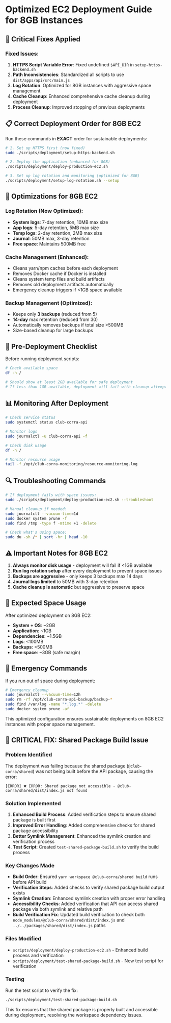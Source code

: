 # Optimized EC2 Deployment Guide for 8GB Instances

## 🚨 Critical Fixes Applied

### Fixed Issues:
1. **HTTPS Script Variable Error**: Fixed undefined `$API_DIR` in `setup-https-backend.sh`
2. **Path Inconsistencies**: Standardized all scripts to use `dist/apps/api/src/main.js`
3. **Log Rotation**: Optimized for 8GB instances with aggressive space management
4. **Cache Cleanup**: Enhanced comprehensive cache cleanup during deployment
5. **Process Cleanup**: Improved stopping of previous deployments

## 📋 Correct Deployment Order for 8GB EC2

Run these commands in **EXACT** order for sustainable deployments:

```bash
# 1. Set up HTTPS first (now fixed)
sudo ./scripts/deployment/setup-https-backend.sh

# 2. Deploy the application (enhanced for 8GB)
./scripts/deployment/deploy-production-ec2.sh

# 3. Set up log rotation and monitoring (optimized for 8GB)
./scripts/deployment/setup-log-rotation.sh --setup
```

## 🔧 Optimizations for 8GB EC2

### Log Rotation (Now Optimized):
- **System logs**: 7-day retention, 10MB max size
- **App logs**: 5-day retention, 5MB max size  
- **Temp logs**: 2-day retention, 2MB max size
- **Journal**: 50MB max, 3-day retention
- **Free space**: Maintains 500MB free

### Cache Management (Enhanced):
- Cleans yarn/npm caches before each deployment
- Removes Docker cache if Docker is installed
- Cleans system temp files and build artifacts
- Removes old deployment artifacts automatically
- Emergency cleanup triggers if <1GB space available

### Backup Management (Optimized):
- Keeps only **3 backups** (reduced from 5)
- **14-day** max retention (reduced from 30)
- Automatically removes backups if total size >500MB
- Size-based cleanup for large backups

## 🚀 Pre-Deployment Checklist

Before running deployment scripts:

```bash
# Check available space
df -h /

# Should show at least 2GB available for safe deployment
# If less than 1GB available, deployment will fail with cleanup attempt
```

## 📊 Monitoring After Deployment

```bash
# Check service status
sudo systemctl status club-corra-api

# Monitor logs
sudo journalctl -u club-corra-api -f

# Check disk usage
df -h /

# Monitor resource usage
tail -f /opt/club-corra-monitoring/resource-monitoring.log
```

## 🔍 Troubleshooting Commands

```bash
# If deployment fails with space issues:
sudo ./scripts/deployment/deploy-production-ec2.sh --troubleshoot

# Manual cleanup if needed:
sudo journalctl --vacuum-time=1d
sudo docker system prune -f
sudo find /tmp -type f -mtime +1 -delete

# Check what's using space:
sudo du -sh /* | sort -hr | head -10
```

## ⚠️ Important Notes for 8GB EC2

1. **Always monitor disk usage** - deployment will fail if <1GB available
2. **Run log rotation setup** after every deployment to prevent space issues
3. **Backups are aggressive** - only keeps 3 backups max 14 days
4. **Journal logs limited** to 50MB with 3-day retention
5. **Cache cleanup is automatic** but aggressive to preserve space

## 🎯 Expected Space Usage

After optimized deployment on 8GB EC2:

- **System + OS**: ~2GB
- **Application**: ~1GB
- **Dependencies**: ~1.5GB  
- **Logs**: <100MB
- **Backups**: <500MB
- **Free space**: ~3GB (safe margin)

## 🚨 Emergency Commands

If you run out of space during deployment:

```bash
# Emergency cleanup
sudo journalctl --vacuum-time=12h
sudo rm -rf /opt/club-corra-api-backup/backup-* 
sudo find /var/log -name "*.log.*" -delete
sudo docker system prune -af
```

This optimized configuration ensures sustainable deployments on 8GB EC2 instances with proper space management.

## 🔧 CRITICAL FIX: Shared Package Build Issue

### Problem Identified
The deployment was failing because the shared package (`@club-corra/shared`) was not being built before the API package, causing the error:
```
[ERROR] ❌ ERROR: Shared package not accessible - @club-corra/shared/dist/index.js not found
```

### Solution Implemented
1. **Enhanced Build Process**: Added verification steps to ensure shared package is built first
2. **Improved Error Handling**: Added comprehensive checks for shared package accessibility
3. **Better Symlink Management**: Enhanced the symlink creation and verification process
4. **Test Script**: Created `test-shared-package-build.sh` to verify the build process

### Key Changes Made
- **Build Order**: Ensured `yarn workspace @club-corra/shared build` runs before API build
- **Verification Steps**: Added checks to verify shared package build output exists
- **Symlink Creation**: Enhanced symlink creation with proper error handling
- **Accessibility Checks**: Added verification that API can access shared package via both symlink and relative path
- **Build Verification Fix**: Updated build verification to check both `node_modules/@club-corra/shared/dist/index.js` and `../../packages/shared/dist/index.js` paths

### Files Modified
- `scripts/deployment/deploy-production-ec2.sh` - Enhanced build process and verification
- `scripts/deployment/test-shared-package-build.sh` - New test script for verification

### Testing
Run the test script to verify the fix:
```bash
./scripts/deployment/test-shared-package-build.sh
```

This fix ensures that the shared package is properly built and accessible during deployment, resolving the workspace dependency issues.
